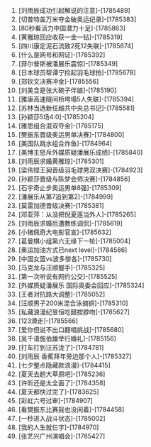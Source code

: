 
1. [刘雨辰成功引起解说的注意]-[1785489]
1. [切普特盖万米夺金破奥运纪录]-[1785383]
1. [80秒看活力中国潜力十足]-[1785863]
1. [黄雅琼回应收获一金一钻]-[1785319]
1. [四川康定泥石流致2死12失联]-[1785674]
1. [什么是网号和网证]-[1785392]
1. [菲尔普斯被潘展乐震惊]-[1785349]
1. [日本球员帮谭宁捡起羽毛球拍]-[1785678]
1. [郑钦文决赛冲金]-[1785556]
1. [刘美含是张大碗子伴娘]-[1785190]
1. [雅康高速隧间桥垮塌5人失联]-[1785394]
1. [苏林当选新任越共中央总书记]-[1785581]
1. [孙颖莎5场4:0]-[1785204]
1. [雅思组合混双夺金]-[1785175]
1. [樊振东晋级奥运男单决赛]-[1784800]
1. [美国队跳水组合炸鱼]-[1784964]
1. [美博主怒斥外媒质疑潘展乐成绩]-[1785840]
1. [刘雨辰求婚黄雅琼]-[1785301]
1. [梁伟铿王昶晋级羽毛球男双决赛]-[1784923]
1. [孙颖莎晋级与陈梦会师决赛]-[1784856]
1. [石宇奇止步奥运男单8强]-[1785309]
1. [潘展乐从第7追到第2]-[1784999]
1. [莫雷加德晋级决赛]-[1785381]
1. [邓亚萍：从没把倪夏莲当外人]-[1785265]
1. [刘雨辰求婚后遭教练调侃]-[1785619]
1. [小猪佩奇大电影官宣]-[1785632]
1. [葛曼棋小组第六无缘下一轮]-[1785004]
1. [奥运加油方式已next level]-[1784586]
1. [中国女篮vs波多黎各]-[1785730]
1. [马克龙与汪顺握手]-[1785325]
1. [第一次听说有网约公交]-[1785525]
1. [外媒质疑潘展乐 国际奥委会回应]-[1785324]
1. [王者对抗路大调整]-[1785052]
1. [汪顺男子200米混合泳摘铜]-[1785310]
1. [私藏浪漫纪昱恒吃醋按脖吻]-[1785627]
1. [123滑走]-[1785566]
1. [爱你但说不出口翻唱挑战]-[1785680]
1. [吴千语施伯雄举行婚礼]-[1785156]
1. [打车打到汪苏泷了]-[1784781]
1. [刘雨辰 香蕉拜年旁边那个人]-[1785327]
1. [七夕整点隐藏款浪漫]-[1784415]
1. [夏天去趟大草原吧]-[1785236]
1. [许昕还是太全面了]-[1784358]
1. [夏天都快过完了]-[1783625]
1. [彩虹六号过审]-[1784907]
1. [看樊振东比赛我也没闲着]-[1784458]
1. [一秒进入战斗状态]-[1785002]
1. [我的人生就仨字]-[1784970]
1. [张艺兴广州演唱会]-[1785427]